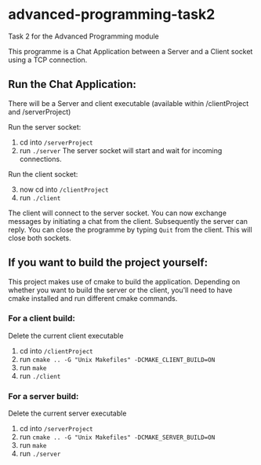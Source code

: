 # advanced-programming-task2
Task 2 for the Advanced Programming module

This programme is a Chat Application between a Server and a Client socket using a TCP connection.

## Run the Chat Application: 
There will be a Server and client executable (available within /clientProject and /serverProject)

Run the server socket:
1. cd into `/serverProject`
2. run `./server`
The server socket will start and wait for incoming connections.

Run the client socket:

3. now cd into `/clientProject`
4. run `./client`

The client will connect to the server socket.
You can now exchange messages by initiating a chat from the client. Subsequently the server can reply. 
You can close the programme by typing `Quit` from the client. This will close both sockets. 

## If you want to build the project yourself:
This project makes use of cmake to build the application.
Depending on whether you want to build the server or the client, you'll need to have cmake installed and run different cmake commands. 

### For a client build:
Delete the current client executable
1. cd into `/clientProject`
2. run `cmake .. -G "Unix Makefiles" -DCMAKE_CLIENT_BUILD=ON`
3. run `make`
4. run `./client`

### For a server build:
Delete the current server executable
1. cd into `/serverProject`
2. run `cmake .. -G "Unix Makefiles" -DCMAKE_SERVER_BUILD=ON`
3. run `make`
4. run `./server`